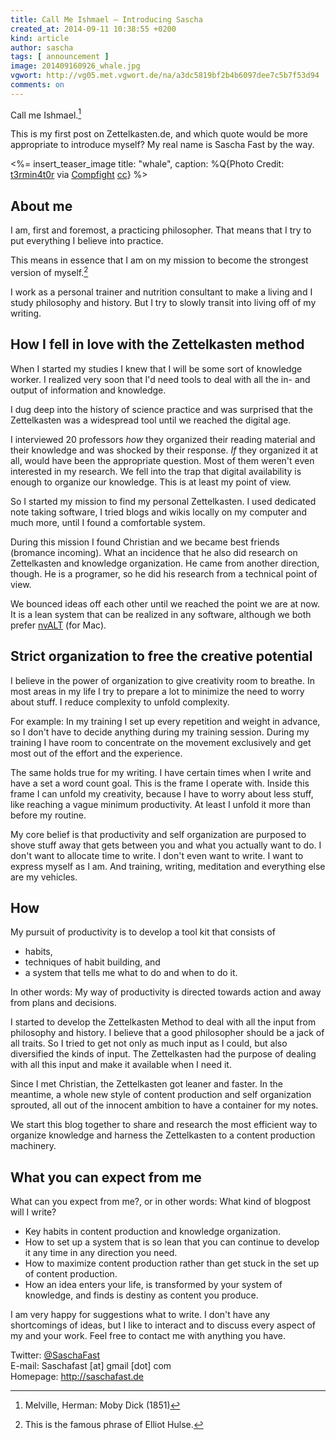 ```yaml
---
title: Call Me Ishmael – Introducing Sascha
created_at: 2014-09-11 10:38:55 +0200
kind: article
author: sascha
tags: [ announcement ]
image: 201409160926_whale.jpg
vgwort: http://vg05.met.vgwort.de/na/a3dc5819bf2b4b6097dee7c5b7f53d94
comments: on
---
```


Call me Ishmael.[^mobydick] 

  [^mobydick]: Melville, Herman: Moby Dick (1851)

This is my first post on Zettelkasten.de, and which quote would be more appropriate to introduce myself? My real name is Sascha Fast by the way.

<%= insert_teaser_image title: "whale", caption: %Q{Photo Credit: <a href="https://www.flickr.com/photos/46888841@N00/4382241341/">t3rmin4t0r</a> via <a href="http://compfight.com">Compfight</a> <a href="https://creativecommons.org/licenses/by/2.0/">cc</a>} %>


## About me

I am, first and foremost, a practicing philosopher. That means that I try to put everything I believe into practice. 

This means in essence that I am on my mission to become the strongest version of myself.[^elliothulse]

  [^elliothulse]: This is the famous phrase of Elliot Hulse. 

I work as a personal trainer and nutrition consultant to make a living and I study philosophy and history. But I try to slowly transit into living off of my writing. 

## How I fell in love with the Zettelkasten method

When I started my studies I knew that I will be some sort of knowledge worker. I realized very soon that I'd need tools to deal with all the in- and output of information and knowledge.

I dug deep into the history of science practice and was surprised that the Zettelkasten was a widespread tool until we reached the digital age. 

I interviewed 20 professors *how* they organized their reading material and their knowledge and was shocked by their response. *If* they organized it at all, would have been the appropriate question. Most of them weren't even interested in my research. We fell into the trap that digital availability is enough to organize our knowledge. This is at least my point of view.

So I started my mission to find my personal Zettelkasten. I used dedicated note taking software, I tried blogs and wikis locally on my computer and much more, until I found a comfortable system.

During this mission I found Christian and we became best friends (bromance incoming). What an incidence that he also did research on Zettelkasten and knowledge organization. He came from another direction, though. He is a programer, so he did his research from a technical point of view. 

We bounced ideas off each other until we reached the point we are at now. It is a lean system that can be realized in any software, although we both prefer [nvALT][nvalt] (for Mac). 

[nvalt]: http://brettterpstra.com/projects/nvalt/

## Strict organization to free the creative potential

I believe in the power of organization to give creativity room to breathe. In most areas in my life I try to prepare a lot to minimize the need to worry about stuff. I reduce complexity to unfold complexity. 

For example: In my training I set up every repetition and weight in advance, so I don't have to decide anything during my training session. During my training I have room to concentrate on the movement exclusively and get most out of the effort and the experience.

The same holds true for my writing. I have certain times when I write and have a set a word count goal. This is the frame I operate with. Inside this frame I can unfold my creativity, because I have to worry about less stuff, like reaching a vague minimum productivity. At least I unfold it more than before my routine.

My core belief is that productivity and self organization are purposed to shove stuff away that gets between you and what you actually want to do. I don't want to allocate time to write. I don't even want to write. I want to express myself as I am. And training, writing, meditation and everything else are my vehicles.

## How

My pursuit of productivity is to develop a tool kit that consists of

- habits,
- techniques of habit building, and
- a system that tells me what to do and when to do it.

In other words: My way of productivity is directed towards action and away from plans and decisions.

I started to develop the Zettelkasten Method to deal with all the input from philosophy and history. I believe that a good philosopher should be a jack of all traits. So I tried to get not only as much input as I could, but also diversified the kinds of input. The Zettelkasten had the purpose of dealing with all this input and make it available when I need it. 

Since I met Christian, the Zettelkasten got leaner and faster. In the meantime, a whole new style of content production and self organization sprouted, all out of the innocent ambition to have a container for my notes. 

We start this blog together to share and research the most efficient way to organize knowledge and harness the Zettelkasten to a content production machinery. 

## What you can expect from me

What can you expect from me?, or in other words: What kind of blogpost will I write?

- Key habits in content production and knowledge organization.
- How to set up a system that is so lean that you can continue to develop it any time in any direction you need.
- How to maximize content production rather than get stuck in the set up of content production.
- How an idea enters your life, is transformed by your system of knowledge, and finds is destiny as content you produce.

I am very happy for suggestions what to write. I don't have any shortcomings of ideas, but I like to interact and to discuss every aspect of my and your work. Feel free to contact me with anything you have.

Twitter: [@SaschaFast](http://twitter.com/saschafast)  
E-mail: Saschafast [at] gmail [dot] com  
Homepage: <http://saschafast.de>
